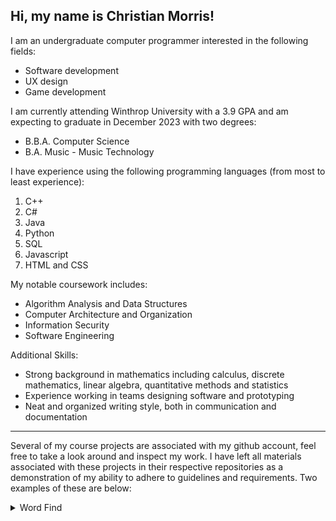 ## Hi, my name is Christian Morris!

I am an undergraduate computer programmer interested in the following fields:
- Software development
- UX design
- Game development


I am currently attending Winthrop University with a 3.9 GPA and am expecting to graduate in December 2023 with two degrees:
- B.B.A. Computer Science
- B.A. Music - Music Technology


I have experience using the following programming languages (from most to least experience):
1. C++
2. C#
3. Java
4. Python
5. SQL
6. Javascript
7. HTML and CSS


My notable coursework includes:
- Algorithm Analysis and Data Structures
- Computer Architecture and Organization
- Information Security
- Software Engineering


Additional Skills:
- Strong background in mathematics including calculus, discrete mathematics, linear algebra, quantitative methods and statistics
- Experience working in teams designing software and prototyping
- Neat and organized writing style, both in communication and documentation
---
Several of my course projects are associated with my github account, feel free to take a look around and inspect my work.  I have left all materials associated with these projects in their respective repositories as a demonstration of my ability to adhere to guidelines and requirements.  Two examples of these are below:
<details>
  <summary>Word Find</summary>
  <p>A short Java program that parses an input file and finds string matches within the input.</p>
</details>
